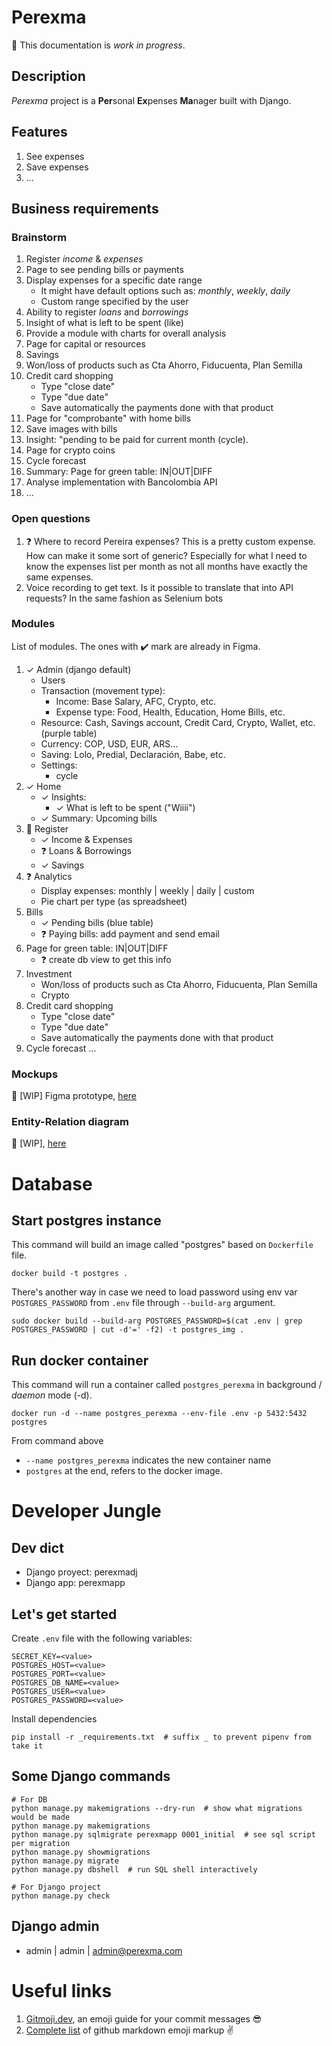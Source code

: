 # Perexma
:construction: This documentation is _work in progress_.

## Description
_Perexma_ project is a **Per**sonal **Ex**penses **Ma**nager built with Django.

## Features
1. See expenses
1. Save expenses
1. ...

## Business requirements
### Brainstorm
1. Register _income_ & _expenses_
1. Page to see pending bills or payments
1. Display expenses for a specific date range
    - It might have default options such as: _monthly_, _weekly_, _daily_
    - Custom range specified by the user
1. Ability to register _loans_ and _borrowings_
1. Insight of what is left to be spent (like)
1. Provide a module with charts for overall analysis
1. Page for capital or resources
1. Savings
1. Won/loss of products such as Cta Ahorro, Fiducuenta, Plan Semilla
1. Credit card shopping
    - Type "close date"
    - Type "due date"
    - Save automatically the payments done with that product
1. Page for "comprobante" with home bills
1. Save images with bills
1. Insight: "pending to be paid for current month (cycle).
1. Page for crypto coins
1. Cycle forecast
1. Summary: Page for green table: IN|OUT|DIFF
1. Analyse implementation with Bancolombia API
1. ...


### Open questions
1. :question: Where to record Pereira expenses? This is a pretty custom expense. How can make it some sort of generic? Especially for what I need to know the expenses list per month as not all months have exactly the same expenses.
1. Voice recording to get text. Is it possible to translate that into API requests? In the same fashion as Selenium bots

### Modules
List of modules. The ones with :heavy_check_mark: mark are already in Figma.
1. ✓ Admin (django default)
    + Users
    + Transaction (movement type):
        - Income: Base Salary, AFC, Crypto, etc.
        - Expense type: Food, Health, Education, Home Bills, etc. 
    + Resource: Cash, Savings account, Credit Card, Crypto, Wallet, etc. (purple table)
    + Currency: COP, USD, EUR, ARS...
    - Saving: Lolo, Predial, Declaración, Babe, etc.
    + Settings:
        - cycle
1. ✓ Home
    + ✓ Insights: 
        - ✓ What is left to be spent ("Wiiii")
    + ✓ Summary: Upcoming bills
1. :wrench: Register
    + ✓ Income & Expenses
    + :question: Loans & Borrowings
    + ✓ Savings
1. :question: Analytics
    + Display expenses: monthly | weekly | daily | custom
    + Pie chart per type (as spreadsheet)
1. Bills
    + ✓ Pending bills (blue table)
    + :question: Paying bills: add payment and send email
1. Page for green table: IN|OUT|DIFF
    + :question: create db view to get this info
1. Investment
    + Won/loss of products such as Cta Ahorro, Fiducuenta, Plan Semilla
    + Crypto
1. Credit card shopping
    - Type "close date"
    - Type "due date"
    - Save automatically the payments done with that product
1. Cycle forecast
...

### Mockups
:art: [WIP] Figma prototype, [here](https://www.figma.com/proto/jpNcJYN0gp24hvZocYYDtg/Perexma?node-id=3-4&scaling=scale-down&page-id=0%3A1)


### Entity-Relation diagram
:art: [WIP], [here](https://lucid.app/lucidchart/360d6741-911d-4a84-b0be-ecbaf6025a53/edit?viewport_loc=569%2C340%2C1696%2C840%2C0_0&invitationId=inv_092a0e6b-3605-4f66-b7a1-b117aba9af66)


# Database

## Start postgres instance

This command will build an image called "postgres" based on `Dockerfile` file.
```
docker build -t postgres .
```

There's another way in case we need to load password using env var `POSTGRES_PASSWORD` from `.env` file through `--build-arg` argument.
```
sudo docker build --build-arg POSTGRES_PASSWORD=$(cat .env | grep POSTGRES_PASSWORD | cut -d'=' -f2) -t postgres_img .
```

## Run docker container

This command will run a container called `postgres_perexma` in background / _daemon_ mode (-d). 
```
docker run -d --name postgres_perexma --env-file .env -p 5432:5432 postgres
```
From command above
- `--name postgres_perexma` indicates the new container name
- `postgres` at the end, refers to the docker image.


# Developer Jungle

## Dev dict
- Django proyect: perexmadj
- Django app: perexmapp

## Let's get started
Create `.env` file with the following variables:
```
SECRET_KEY=<value>
POSTGRES_HOST=<value>
POSTGRES_PORT=<value>
POSTGRES_DB_NAME=<value>
POSTGRES_USER=<value>
POSTGRES_PASSWORD=<value>
```

Install dependencies
```
pip install -r _requirements.txt  # suffix _ to prevent pipenv from take it
```

## Some Django commands
```
# For DB
python manage.py makemigrations --dry-run  # show what migrations would be made
python manage.py makemigrations
python manage.py sqlmigrate perexmapp 0001_initial  # see sql script per migration
python manage.py showmigrations
python manage.py migrate
python manage.py dbshell  # run SQL shell interactively 

# For Django project
python manage.py check
```

## Django admin
- admin | admin | admin@perexma.com


# Useful links
1. [Gitmoji.dev](https://gitmoji.dev/), an emoji guide for your commit messages :sunglasses:
2. [Complete list](https://gist.github.com/rxaviers/7360908) of github markdown emoji markup :v:
